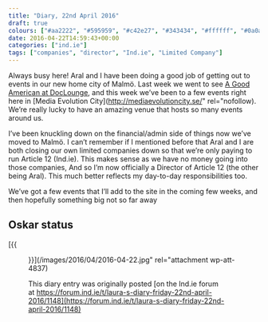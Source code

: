 ```yaml
---
title: "Diary, 22nd April 2016"
draft: true
colours: ["#aa2222", "#595959", "#c42e27", "#343434", "#ffffff", "#0a0a0a", "#ffffff"]
date: 2016-04-22T14:59:43+00:00
categories: ["ind.ie"]
tags: ["companies", "director", "Ind.ie", "Limited Company"]
---
```


Always busy here! Aral and I have been doing a good job of getting out to events in our new home city of Malmö. Last week we went to see [A Good American at DocLounge](https://forum.ind.ie/t/a-good-american-doc-lounge-screening-in-malmo/1135), and this week we’ve been to a few events right here in [Media Evolution City](http://mediaevolutioncity.se/" rel="nofollow). We’re really lucky to have an amazing venue that hosts so many events around us.

I’ve been knuckling down on the financial/admin side of things now we’ve moved to Malmö. I can’t remember if I mentioned before that Aral and I are both closing our own limited companies down so that we’re only paying to run Article 12 (Ind.ie). This makes sense as we have no money going into those companies, And so I’m now officially a Director of Article 12 (the other being Aral). This much better reflects my day-to-day responsibilities too.

We’ve got a few events that I’ll add to the site in the coming few weeks, and then hopefully something big not so far away

## Oskar status

[{{<figure class="wp-caption aligncenter size-full wp-image-4837" src="/images/2016/04/2016-04-22.jpg" alt="Oskar walking on a grey beach, reflected in the seawater" width="800" height="600" caption="Mostly chill">}}](/images/2016/04/2016-04-22.jpg" rel="attachment wp-att-4837)

This diary entry was originally posted [on the Ind.ie forum at https://forum.ind.ie/t/laura-s-diary-friday-22nd-april-2016/1148](https://forum.ind.ie/t/laura-s-diary-friday-22nd-april-2016/1148)

	